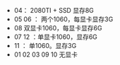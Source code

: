 * 04： 2080TI + SSD
   显存8G
* 05 06 ： 两个1060，每显卡显存3G
* 08 双显卡1060，每显卡显存6G
* 07 12 ：单显卡1060，显存6G
* 11 ： 单1060。显存3G
* 01 02 03 09 10 无显卡
